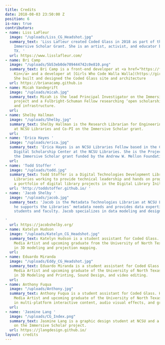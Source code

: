 ```yaml
---
title: Credits
date: 2018-08-03 23:50:00 Z
position: 6
is-nav: true
contributors:
- name: Liss LaFleur
  image: "/uploads/Liss_CG_Headshot.jpg"
  summary_text: 'Liss Lafleur created Coded Glass in 2018 as part of the Mellon Foundation
    Immersive Scholar Grant. She is an artist, activist, and educator based in Dallas,
    TX. '
  url: https://www.lisslafleur.com/
- name: Bri Camp
  image: "/uploads/5b53eb0de709444742c0e810.png"
  summary_text: Bri Camp is a front-end developer at <a href="https://fictivekin.com">Fictive
    Kin</a> and a developer at [Girls Who Code Walla Walla](https://girlswhocodeww.glitch.me/).
    She built and designed the Coded Glass site and architecture
  url: https://brianacamp.github.io
- name: Micah Vandegrift
  image: "/uploads/micah.jpg"
  summary_text: Micah is the lead Principal Investigator on the Immersive Scholar
    project and a Fulbright-Schuman Fellow researching ‘open scholarship’ practices
    and infrastructure.
  url: 
- name: Shelby Hallman
  image: "/uploads/Shelby.jpg"
  summary_text: Shelby Hallman is the Research Librarian for Engineering & Entrepreneurship
    at NCSU Libraries and Co-PI on the Immersive Scholar grant.
  url: 
- name: 'Erica Hayes '
  image: "/uploads/erica.jpg"
  summary_text: 'Erica Hayes is an NCSU Libraries Fellow based in the Copyright &
    Digital Scholarship Center at the NCSU Libraries. She is the Project Manager on
    the Immersive Scholar grant funded by the Andrew W. Mellon Foundation.   '
  url: 
- name: 'Todd Stoffer '
  image: "/uploads/todd.jpg"
  summary_text: Todd Stoffer is a Digital Technologies Development Librarian at NCSU
    Libraries working to provide technical leadership and hands on programming for
    a portfolio of digital library projects in the Digital Library Initiatives department.
  url: 'http://toddstoffer.github.io/ '
- name: 'Jacob Shelby '
  image: "/uploads/jacob.jpg"
  summary_text: 'Jacob is the Metadata Technologies Librarian at NCSU Libraries, where
    he supports the Libraries’ metadata needs and provides data expertise for NCSU
    students and faculty. Jacob specializes in data modeling and design.

'
  url: https://jacobshelby.org/
- name: Katelyn Hudson
  image: "/uploads/Katelyn_CG_Headshot.jpg"
  summary_text: Katelyn Hudson is a student assistant for Coded Glass. She is New
    Media Artist and upcoming graduate from the University of North Texas, and specializes
    in 3D modeling and projection mapping.
  url: 
- name: Eduardo Miranda
  image: "/uploads/Eddy_CG_Headshot.jpg"
  summary_text: Eduardo Miranda is a student assistant for Coded Glass. He is a New
    Media Artist and upcoming graduate of the University of North Texas, and specializes
    in 3D Modeling and Printing, Sound Design, and video editing.
  url: 
- name: Anthony Fuqua
  image: "/uploads/Anthony.jpg"
  summary_text: Anthony Fuqua is a student assistant for Coded Glass. He is a New
    Media Artist and upcoming graduate of the University of North Texas, and specializes
    in multi-platform interactive content, audio visual effects, and graphic design.
  url: 
- name: 'Jasmine Lang '
  image: "/uploads/CG_Index.png"
  summary_text: Jasmine Lang is a graphic design student at NCSU and a front-end developer
    on the Immersive Scholar project.
  url: https://jlangdesign.github.io/
layout: credits
---
```


